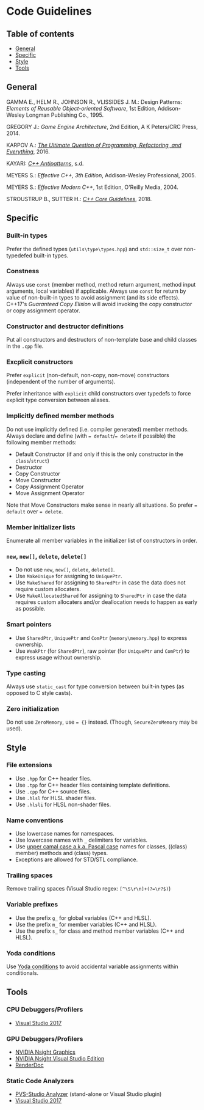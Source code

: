 # Code Guidelines

## Table of contents
* [General](#SS-General)
* [Specific](#SS-Specific)
* [Style](#SS-Style)
* [Tools](#SS-Tools)

## <a name="SS-General"></a>General

GAMMA E., HELM R., JOHNSON R., VLISSIDES J. M.: Design Patterns: *Elements of Reusable Object-oriented Software*, 1st Edition, Addison-Wesley Longman Publishing Co., 1995.

GREGORY J.: *Game Engine Architecture*, 2nd Edition, A K Peters/CRC Press, 2014.

KARPOV A.: [*The Ultimate Question of Programming, Refactoring, and Everything*](https://www.viva64.com/en/b/0391/), 2016.

KAYARI: [*C++ Antipatterns*](http://kayari.org/cxx/antipatterns.html), s.d.

MEYERS S.: *Effective C++, 3th Edition*, Addison-Wesley Professional, 2005.

MEYERS S.: *Effective Modern C++*, 1st Edition, O'Reilly Media, 2004.

STROUSTRUP B., SUTTER H.: [*C++ Core Guidelines*](https://github.com/isocpp/CppCoreGuidelines/blob/master/CppCoreGuidelines.md), 2018.

## <a name="SS-Specific"></a>Specific

### Built-in types
Prefer the defined types (`utils\type\types.hpp`) and `std::size_t` over non-typedefed built-in types.

### Constness
Always use `const` (member method, method return argument, method input arguments, local variables) if applicable.
Always use `const` for return by value of non-built-in types to avoid assignment (and its side effects). C++17's *Guaranteed Copy Elision* will avoid invoking the copy constructor or copy assignment operator.

### Constructor and destructor definitions
Put all constructors and destructors of non-template base and child classes in the `.cpp` file.

### Excplicit constructors
Prefer `explicit` (non-default, non-copy, non-move) constructors (independent of the number of arguments).

Prefer inheritance with `explicit` child constructors over typedefs to force explicit type conversion between aliases.

### Implicitly defined member methods
Do not use implicitly defined (i.e. compiler generated) member methods. Always declare and define (with `= default`/`= delete` if possible) the following member methods:
* Default Constructor (if and only if this is the only constructor in the `class`/`struct`)
* Destructor
* Copy Constructor
* Move Constructor
* Copy Assignment Operator
* Move Assignment Operator

Note that Move Constructors make sense in nearly all situations. So prefer `= default` over `= delete`.

### Member initializer lists
Enumerate all member variables in the initializer list of constructors in order.

### `new`, `new[]`, `delete`, `delete[]`
* Do not use `new`, `new[]`, `delete`, `delete[]`.
* Use `MakeUnique` for assigning to `UniquePtr`.
* Use `MakeShared` for assigning to `SharedPtr` in case the data does not require custom allocaters.
* Use `MakeAllocatedShared` for assigning to `SharedPtr` in case the data requires custom allocaters and/or deallocation needs to happen as early as possible.

### Smart pointers
* Use `SharedPtr`, `UniquePtr` and `ComPtr` (`memory\memory.hpp`) to express ownership.
* Use `WeakPtr` (for `SharedPtr`), raw pointer (for `UniquePtr` and `ComPtr`) to express usage without ownership.

### Type casting
Always use `static_cast` for type conversion between built-in types (as opposed to C style casts).

### Zero initialization
Do not use `ZeroMemory`, use `= {}` instead. (Though, `SecureZeroMemory` may be used).

## <a name="SS-Style"></a>Style

### File extensions
* Use `.hpp` for C++ header files.
* Use `.tpp` for C++ header files containing template definitions.
* Use `.cpp` for C++ source files.
* Use `.hlsl` for HLSL shader files.
* Use `.hlsli` for HLSL non-shader files.

### Name conventions
* Use lowercase names for namespaces.
* Use lowercase names with `_` delimiters for variables.
* Use [upper camal case a.k.a. Pascal case](https://en.wikipedia.org/wiki/Camel_case) names for classes, ((class) member) methods and (class) types.
* Exceptions are allowed for STD/STL compliance.

### Trailing spaces
Remove trailing spaces (Visual Studio regex: `[^\S\r\n]+(?=\r?$)`)

### Variable prefixes
* Use the prefix `g_` for global variables (C++ and HLSL).
* Use the prefix `m_` for member variables (C++ and HLSL).
* Use the prefix `s_` for class and method member variables (C++ and HLSL).

### Yoda conditions
Use [Yoda conditions](https://en.wikipedia.org/wiki/Yoda_conditions) to avoid accidental variable assignments within conditionals.

## <a name="SS-Tools"></a>Tools

### CPU Debuggers/Profilers
* [Visual Studio 2017](https://visualstudio.microsoft.com/)

### GPU Debuggers/Profilers
* [NVIDIA Nsight Graphics](https://developer.nvidia.com/nsight-graphics)
* [NVIDIA Nsight Visual Studio Edition](https://developer.nvidia.com/nsight-visual-studio-edition)
* [RenderDoc](https://renderdoc.org/)

### Static Code Analyzers
* [PVS-Studio Analyzer](https://www.viva64.com/en/pvs-studio/) (stand-alone or Visual Studio plugin)
* [Visual Studio 2017](https://visualstudio.microsoft.com/)
